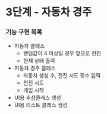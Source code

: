 # 3단계 - 자동차 경주


### 기능 구현 목록
- 자동차 클래스
  - 랜덤값이 4 이상일 경우 앞으로 전진
  - 현재 상태 출력
- 자동차 경주 클래스
  - 자동차 생성 수, 전진 시도 횟수 입력
  - 전진 시도
  - 게임 시작
- UI용 추상클래스 생성
- UI용 리스트 클래스 생성

 